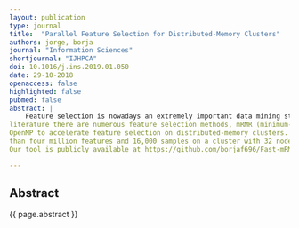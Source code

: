 ```yaml
---
layout: publication
type: journal
title:  "Parallel Feature Selection for Distributed-Memory Clusters"
authors: jorge, borja
journal: "Information Sciences"
shortjournal: "IJHPCA"
doi: 10.1016/j.ins.2019.01.050
date: 29-10-2018
openaccess: false
highlighted: false
pubmed: false
abstract: |
    Feature selection is nowadays an extremely important data mining stage in the field of machine learning due to the appearance of problems of high dimensionality. In the
literature there are numerous feature selection methods, mRMR (minimum-RedundancyMaximum-Relevance) being one of the most widely used. However, although it achieves good results in selecting relevant features, it is impractical for datasets with thousands of features. A possible solution to this limitation is the use of the fast-mRMR method, a greedy optimization of the mRMR algorithm that improves both scalability and efficiency. In this work we present fast-mRMR-MPI, a novel hybrid parallel implementation that uses MPI and
OpenMP to accelerate feature selection on distributed-memory clusters. Our performance evaluation on two different systems using five representative input datasets shows that fastmRMR-MPI is significantly faster than fast-mRMR while providing the same results. As an example, our tool needs less than one minute to select 200 features of a dataset with more
than four million features and 16,000 samples on a cluster with 32 nodes (768 cores in total), while the sequential fast-mRMR required more than eight hours. Moreover, fast-mRMRMPI distributes data so that it is able to exploit the memory available on different nodes of a cluster and then complete analyses that fail on a single node due to memory constraints.
Our tool is publicly available at https://github.com/borjaf696/Fast-mRMR.

---
```


## Abstract

{{ page.abstract }}
